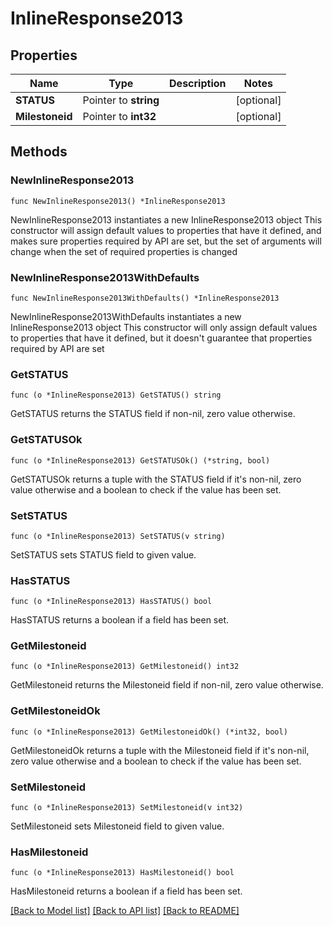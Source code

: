 # InlineResponse2013

## Properties

Name | Type | Description | Notes
------------ | ------------- | ------------- | -------------
**STATUS** | Pointer to **string** |  | [optional] 
**Milestoneid** | Pointer to **int32** |  | [optional] 

## Methods

### NewInlineResponse2013

`func NewInlineResponse2013() *InlineResponse2013`

NewInlineResponse2013 instantiates a new InlineResponse2013 object
This constructor will assign default values to properties that have it defined,
and makes sure properties required by API are set, but the set of arguments
will change when the set of required properties is changed

### NewInlineResponse2013WithDefaults

`func NewInlineResponse2013WithDefaults() *InlineResponse2013`

NewInlineResponse2013WithDefaults instantiates a new InlineResponse2013 object
This constructor will only assign default values to properties that have it defined,
but it doesn't guarantee that properties required by API are set

### GetSTATUS

`func (o *InlineResponse2013) GetSTATUS() string`

GetSTATUS returns the STATUS field if non-nil, zero value otherwise.

### GetSTATUSOk

`func (o *InlineResponse2013) GetSTATUSOk() (*string, bool)`

GetSTATUSOk returns a tuple with the STATUS field if it's non-nil, zero value otherwise
and a boolean to check if the value has been set.

### SetSTATUS

`func (o *InlineResponse2013) SetSTATUS(v string)`

SetSTATUS sets STATUS field to given value.

### HasSTATUS

`func (o *InlineResponse2013) HasSTATUS() bool`

HasSTATUS returns a boolean if a field has been set.

### GetMilestoneid

`func (o *InlineResponse2013) GetMilestoneid() int32`

GetMilestoneid returns the Milestoneid field if non-nil, zero value otherwise.

### GetMilestoneidOk

`func (o *InlineResponse2013) GetMilestoneidOk() (*int32, bool)`

GetMilestoneidOk returns a tuple with the Milestoneid field if it's non-nil, zero value otherwise
and a boolean to check if the value has been set.

### SetMilestoneid

`func (o *InlineResponse2013) SetMilestoneid(v int32)`

SetMilestoneid sets Milestoneid field to given value.

### HasMilestoneid

`func (o *InlineResponse2013) HasMilestoneid() bool`

HasMilestoneid returns a boolean if a field has been set.


[[Back to Model list]](../README.md#documentation-for-models) [[Back to API list]](../README.md#documentation-for-api-endpoints) [[Back to README]](../README.md)


